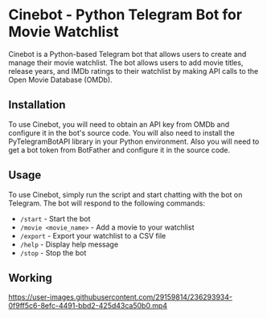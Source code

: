 # Cinebot - Python Telegram Bot for Movie Watchlist
Cinebot is a Python-based Telegram bot that allows users to create and manage their movie watchlist. The bot allows users to add movie titles, release years, and IMDb ratings to their watchlist by making API calls to the Open Movie Database (OMDb).

## Installation
To use Cinebot, you will need to obtain an API key from OMDb and configure it in the bot's source code. You will also need to install the PyTelegramBotAPI library in your Python environment. Also you will need to get a bot token from BotFather and configure it in the source code.

## Usage
To use Cinebot, simply run the script and start chatting with the bot on Telegram. The bot will respond to the following commands:
- `/start` - Start the bot
- `/movie <movie_name>` - Add a movie to your watchlist
- `/export` - Export your watchlist to a CSV file
- `/help` - Display help message
- `/stop` - Stop the bot

## Working
https://user-images.githubusercontent.com/29159814/236293934-0f9ff5c6-8efc-4491-bbd2-425d43ca50b0.mp4

